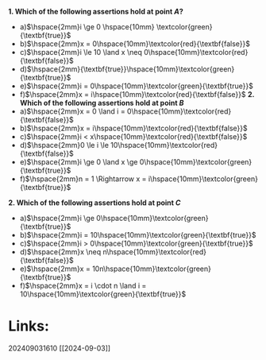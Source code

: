 
**1. Which of the following assertions hold at point $A$?**
- a)$\hspace{2mm}i \ge 0 \hspace{10mm} \textcolor{green}{\textbf{true}}$
- b)$\hspace{2mm}x = 0\hspace{10mm}\textcolor{red}{\textbf{false}}$
- c)$\hspace{2mm}i \le 10 \land x \neq 0\hspace{10mm}\textcolor{red}{\textbf{false}}$
- d)$\hspace{2mm}{\textbf{true}}\hspace{10mm}\textcolor{green}{\textbf{true}}$
- e)$\hspace{2mm}i = 0\hspace{10mm}\textcolor{green}{\textbf{true}}$
- f)$\hspace{2mm}x = i\hspace{10mm}\textcolor{red}{\textbf{false}}$
**2. Which of the following assertions hold at point $B$**
- a)$\hspace{2mm}x = 0 \land i = 0\hspace{10mm}\textcolor{red}{\textbf{false}}$
- b)$\hspace{2mm}x = i\hspace{10mm}\textcolor{red}{\textbf{false}}$
- c)$\hspace{2mm}i < x\hspace{10mm}\textcolor{red}{\textbf{false}}$
- d)$\hspace{2mm}0 \le i \le 10\hspace{10mm}\textcolor{red}{\textbf{false}}$
- e)$\hspace{2mm}i \ge 0 \land x \ge 0\hspace{10mm}\textcolor{green}{\textbf{true}}$
- f)$\hspace{2mm}n = 1 \Rightarrow x = i\hspace{10mm}\textcolor{green}{\textbf{true}}$

**2. Which of the following assertions hold at point $C$**
- a)$\hspace{2mm}i \ge 0\hspace{10mm}\textcolor{green}{\textbf{true}}$
- b)$\hspace{2mm}i = 10\hspace{10mm}\textcolor{green}{\textbf{true}}$
- c)$\hspace{2mm}i > 0\hspace{10mm}\textcolor{green}{\textbf{true}}$
- d)$\hspace{2mm}x \neq n\hspace{10mm}\textcolor{red}{\textbf{false}}$
- e)$\hspace{2mm}x = 10n\hspace{10mm}\textcolor{green}{\textbf{true}}$
- f)$\hspace{2mm}x = i \cdot n \land i = 10\hspace{10mm}\textcolor{green}{\textbf{true}}$











# Links: 




202409031610
[[2024-09-03]]